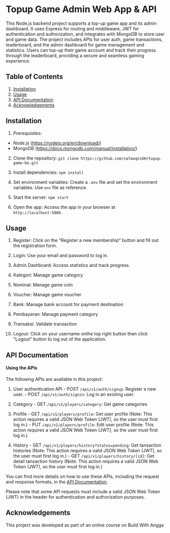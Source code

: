 

# Topup Game Admin Web App & API

This Node.js backend project supports a top-up game app and its admin dashboard. It uses Express for routing and middleware, JWT for authentication and authorization, and integrates with MongoDB to store user and game data. The project includes APIs for user auth, game transactions, leaderboard, and the admin dashboard for game management and statistics. Users can top-up their game account and track their progress through the leaderboard, providing a secure and seamless gaming experience.


## Table of Contents

1. [Installation](##installation)
2. [Usage](##usage)
3. [API Documentation](##api-documentation)
4. [Acknowledgements](##acknowledgements)


## Installation

1. Prerequisites: 
  - Node.js (https://nodejs.org/en/download/)
  - MongoDB (https://docs.mongodb.com/manual/installation/)

2. Clone the repository: 
    `git clone https://github.com/salmaqnsGH/topup-game-be.git`

3. Install dependencies: 
    `npm install`

4. Set environment variables: 
    Create a `.env` file and set the environment variables. Use `env` file as reference.

5. Start the server: 
    `npm start`

6. Open the app: 
    Access the app in your browser at `http://localhost:5000`.



## Usage

1. Register: 
    Click on the "Register a new membership" button and fill out the registration form.

2. Login: 
    Use your email and password to log in.

3. Admin Dashboard: 
    Access statistics and track progress.

4. Kategori: 
    Manage game category

5. Nominal: 
    Manage game coin

6. Voucher: 
    Manage game voucher

7. Bank: 
    Manage bank account for payment destination

8. Pembayaran: 
    Manage payment category

9. Transaksi: 
    Validate transaction

10. Logout: 
    Click on your username onthe top right button then click "Logout" button to log out of the application.


## API Documentation

#### Using the APIs

The following APIs are available in this project:

1. User authentication API
         - POST `/api/v1/auth/signup`: Register a new user.
         - POST `/api/v1/auth/signin`: Log in an existing user.

2. Category
         - GET `/api/v1/players/category`: Get game categories

3. Profile
         - GET `/api/v1/players/profile`: Get user profile (Note: This action requires a valid JSON Web Token (JWT), so the user must first log in.)
         - PUT `/api/v1/players/profile`: Edit user profile (Note: This action requires a valid JSON Web Token (JWT), so the user must first log in.)

4. History
         - GET `/api/v1/players/history?status=pending`: Get tansaction histories (Note: This action requires a valid JSON Web Token (JWT), so the user must first log in.)
         - GET `/api/v1/players/history/[id]`: Get detail tansaction history (Note: This action requires a valid JSON Web Token (JWT), so the user must first log in.)

You can find more details on how to use these APIs, including the request and response formats, in the [API Documentation](https://documenter.getpostman.com/view/14858801/UVC2HpMb).

Please note that some API requests must include a valid JSON Web Token (JWT) in the header for authentication and authorization purposes.


## Acknowledgements

This project was developed as part of an online course on Build With Angga
